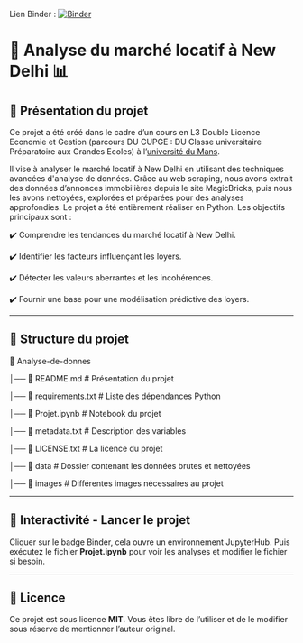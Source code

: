 Lien Binder : 
[![Binder](https://mybinder.org/badge_logo.svg)](https://mybinder.org/v2/gh/Gwezheneg/Analyse-de-donnees/main?filepath=Projet.ipynb)

# 🏡 Analyse du marché locatif à New Delhi 📊

## 📌 Présentation du projet

Ce projet a été créé dans le cadre d’un cours en L3 Double Licence Economie et Gestion (parcours DU CUPGE : DU Classe universitaire Préparatoire aux Grandes Ecoles) à l’[université du Mans](https://www.univ-lemans.fr/fr/formation/catalogue-des-formations/licence-lmd-LILMD/droit-economie-gestion-0002/licence-economie-JTIUB6CP/cupge-cycle-preparatoire-aux-grandes-ecoles-JUWOKBUR.html).

Il vise à analyser le marché locatif à New Delhi en utilisant des techniques avancées d'analyse de données. Grâce au web scraping, nous avons extrait des données d’annonces immobilières depuis le site MagicBricks, puis nous les avons nettoyées, explorées et préparées pour des analyses approfondies. Le projet a été entièrement réaliser en Python.
Les objectifs principaux sont :

✔️ Comprendre les tendances du marché locatif à New Delhi.

✔️ Identifier les facteurs influençant les loyers.

✔️ Détecter les valeurs aberrantes et les incohérences.

✔️ Fournir une base pour une modélisation prédictive des loyers.

--- 

## 📂 Structure du projet
📁 Analyse-de-donnes

│── 📄 README.md           # Présentation du projet

│── 📄 requirements.txt    # Liste des dépendances Python

│── 📄 Projet.ipynb        # Notebook du projet

│── 📄 metadata.txt        # Description des variables

│── 📄 LICENSE.txt         # La licence du projet

│── 📁 data                # Dossier contenant les données brutes et nettoyées

│── 📁 images              # Différentes images nécessaires au projet

---

## 🚀 Interactivité - Lancer le projet
Cliquer sur le badge Binder, cela ouvre un environnement JupyterHub. Puis exécutez le fichier **Projet.ipynb** pour voir les analyses et modifier le fichier si besoin.

---

## 📜 Licence
Ce projet est sous licence **MIT**. Vous êtes libre de l’utiliser et de le modifier sous réserve de mentionner l’auteur original.
